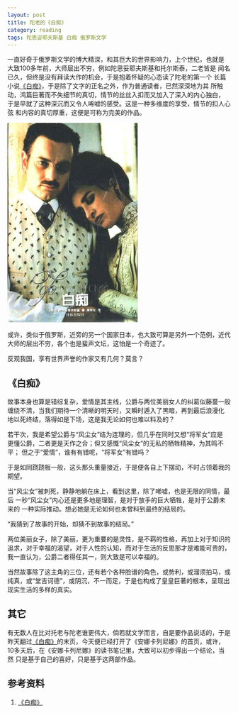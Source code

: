 ```yaml
---
layout: post
title: 陀老的《白痴》
category: reading
tags: 陀思妥耶夫斯基 白痴 俄罗斯文学
---
```


一直好奇于俄罗斯文学的博大精深，和其巨大的世界影响力，上个世纪，也就是
大致100多年前，大师层出不穷，例如陀思妥耶夫斯基和托尔斯泰，二老皆是
闻名已久，但终是没有拜读大作的机会，于是抱着怀疑的心态读了陀老的第一个
长篇小说[《白痴》][《白痴》]，于是除了文字的正名之外，作为普通读者，已然深深地为其
所触动，鸿篇巨著而不失细节的真切，情节的丝丝入扣而又加入了深入的内心独白，
于是早就了这种深沉而又令人唏嘘的感受。这是一种多维度的享受，情节的扣人心弦
和内容的真切厚重，这便是可称为完美的作品。

![baichi](/assets/images/baichi.jpg)

或许，类似于俄罗斯，近旁的另一个国家日本，也大致可算是另外一个范例，近代
大师的层出不穷，各个也是蜚声文坛，这怕是一个奇迹了。

反观我国，享有世界声誉的作家又有几何？莫言？

## 《白痴》

故事本身也算是错综复杂，爱情是其主线，公爵与两位美丽女人的纠葛似藤蔓一般
缠绕不清，当我们期待一个清晰的明天时，又瞬时遁入了黑暗，再到最后浪漫化
地以死终结，落得如是下场，这是我无论如何也难以料及的？

若干次，我是希望公爵与“风尘女”结为连理的，但几乎在同时又想“将军女”应是
更懂公爵，二者更是天作之合；但又感慨“风尘女”的无私的牺牲精神，为其鸣不平；
但之于“爱情”，谁有有错呢，“将军女”有错吗？

于是如同跷跷板一般，这头那头重量接近，于是便各自上下摆动，不时占领着我的
期望。

当“风尘女”被刺死，静静地躺在床上，看到这里，除了唏嘘，也是无限的同情，最后
一秒“风尘女”内心还是更多地是理智，是对于放手的巨大牺牲，是对于公爵未来的
一种实际推动。想必她是无论如何也未曾料到最终的结局的。

“我猜到了故事的开始，却猜不到故事的结局。”

两位美丽女子，除了美丽，更为重要的是灵性，是不羁的性格，再加上对于知识的
追求，对于幸福的渴望，对于人性的认知，而对于生活的反思那才是难能可贵的，
我一直认为，公爵二者得任其一，则大致是可以幸福的。

当然故事除了这主角的三位，还有若个各种脸谱的角色，或势利，或溜须拍马，或
纯真，或“堂吉诃德”，或阴沉，不一而足，于是也构成了皇皇巨著的根本，呈现出
现实生活的多样的真实。

## 其它

有无数人在比对托老与陀老谁更伟大，倘若就文学而言，自是要作品说话的，于是
昨天翻过[《白痴》][《白痴》]的末页，今天便已经打开了《安娜卡列尼娜》的首页，或许，
10多天后，在《安娜卡列尼娜》的读书笔记里，大致可以初步得出一个结论，当然
只是基于自己的喜好，只是基于这两部作品。



## 参考资料
1. [《白痴》][《白痴》]


[《白痴》]: http://book.douban.com/subject/1085559/

